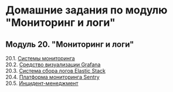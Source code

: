 # Домашние задания по модулю "Мониторинг и логи"


## Модуль 20. "Мониторинг и логи"

20.1. [Системы мониторинга](https://github.com/BaryshnikovNV/netology-devops/blob/monitoring-02-systems/MON-DEV-35/monitoring/20.1-monitoring-02-systems/monitoring-02-systems.md)  
20.2. [Средство визуализации Grafana](https://github.com/BaryshnikovNV/netology-devops/blob/monitoring-03-grafana/MON-DEV-35/monitoring/20.2-monitoring-03-grafana/monitoring-03-grafana.md)  
20.3. [Система сбора логов Elastic Stack](https://github.com/BaryshnikovNV/netology-devops/blob/monitoring-04-elk/MON-DEV-35/monitoring/20.3-monitoring-04-elk/monitoring-04-elk.md)  
20.4. [Платформа мониторинга Sentry](https://github.com/BaryshnikovNV/netology-devops/blob/monitoring-05-sentry/MON-DEV-35/monitoring/20.4-monitoring-05-sentry/monitoring-05-sentry.md)  
20.5. [Инцидент-менеджмент](https://github.com/BaryshnikovNV/netology-devops/blob/monitoring-06-incident-management/MON-DEV-35/monitoring/20.5-monitoring-06-incident-management/monitoring-06-incident-management.md)